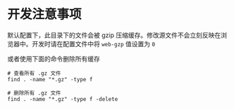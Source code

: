# 开发注意事项

默认配置下，此目录下的文件会被 gzip 压缩缓存。修改源文件不会立刻反映在浏览器中。开发时请在配置文件中将 `web-gzp` 值设置为 `0`

或者使用下面的命令删除所有缓存

```shell
# 查看所有 .gz 文件
find . -name "*.gz" -type f

# 删除所有 .gz 文件
find . -name "*.gz" -type f -delete
```

